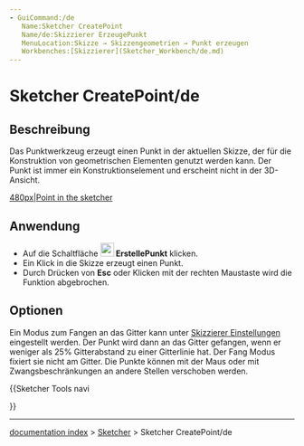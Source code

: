 ```yaml
---
- GuiCommand:/de
   Name:Sketcher CreatePoint
   Name/de:Skizzierer ErzeugePunkt
   MenuLocation:Skizze → Skizzengeometrien → Punkt erzeugen
   Workbenches:[Skizzierer](Sketcher_Workbench/de.md)
---
```


# Sketcher CreatePoint/de

## Beschreibung


<div class="mw-translate-fuzzy">

Das Punktwerkzeug erzeugt einen Punkt in der aktuellen Skizze, der für die Konstruktion von geometrischen Elementen genutzt werden kann. Der Punkt ist immer ein Konstruktionselement und erscheint nicht in der 3D-Ansicht.


</div>

[480px\|Point in the sketcher](IMAGE:Sketcher_Point_fr_01.png.md)

## Anwendung


<div class="mw-translate-fuzzy">

-   Auf die Schaltfläche **<img src="images/Sketcher_Point.svg" width=24px> ErstellePunkt** klicken.
-   Ein Klick in die Skizze erzeugt einen Punkt.
-   Durch Drücken von **Esc** oder Klicken mit der rechten Maustaste wird die Funktion abgebrochen.


</div>

## Optionen


<div class="mw-translate-fuzzy">

Ein Modus zum Fangen an das Gitter kann unter [Skizzierer Einstellungen](Sketcher_Preferences/de.md) eingestellt werden. Der Punkt wird dann an das Gitter gefangen, wenn er weniger als 25% Gitterabstand zu einer Gitterlinie hat. Der Fang Modus fixiert sie nicht am Gitter. Die Punkte können mit der Maus oder mit Zwangsbeschränkungen an andere Stellen verschoben werden.


</div>





{{Sketcher Tools navi

}}

---
[documentation index](../README.md) > [Sketcher](Sketcher_Workbench.md) > Sketcher CreatePoint/de
